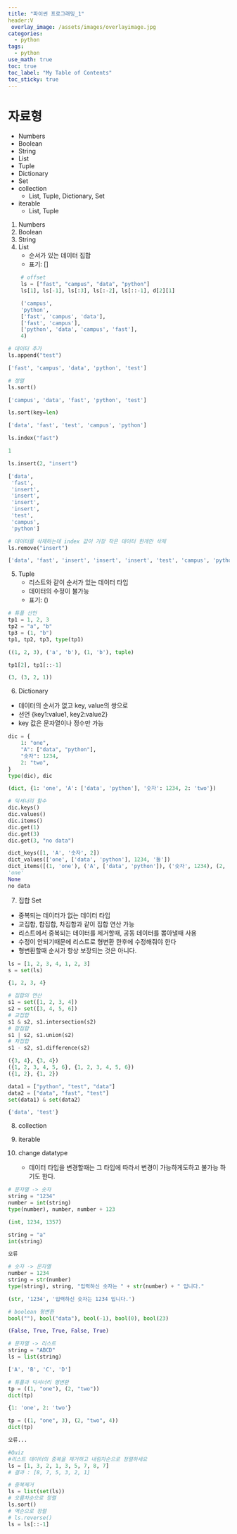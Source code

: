 ```yaml
---
title: "파이썬 프로그래밍_1"
header:V
 overlay_image: /assets/images/overlayimage.jpg
categories: 
  - python
tags:
  - python 
use_math: true
toc: true
toc_label: "My Table of Contents" 
toc_sticky: true
---
```


# 자료형
* Numbers
* Boolean
* String
* List
* Tuple
* Dictionary
* Set
* collection
    * List, Tuple, Dictionary, Set
* iterable
    * List, Tuple

1. Numbers
2. Boolean
3. String
4. List  
    - 순서가 있는 데이터 집합
    - 표기: [] 
```python
    # offset
    ls = ["fast", "campus", "data", "python"]
    ls[1], ls[-1], ls[:3], ls[:-2], ls[::-1], d[2][1]  

    ('campus',
    'python',
    ['fast', 'campus', 'data'],
    ['fast', 'campus'],
    ['python', 'data', 'campus', 'fast'],
    4)
```
```python
# 데이터 추가
ls.append("test")  

['fast', 'campus', 'data', 'python', 'test']
```
```python
# 정렬
ls.sort()  

['campus', 'data', 'fast', 'python', 'test']
```
```python
ls.sort(key=len)  

['data', 'fast', 'test', 'campus', 'python']
```
```python
ls.index("fast")  

1
```
```python
ls.insert(2, "insert")  

['data',
 'fast',
 'insert',
 'insert',
 'insert',
 'insert',
 'test',
 'campus',
 'python']
```
```python
# 데이터를 삭제하는데 index 값이 가장 작은 데이터 한개만 삭제
ls.remove("insert")  

['data', 'fast', 'insert', 'insert', 'insert', 'test', 'campus', 'python']
```
5. Tuple
    - 리스트와 같이 순서가 있는 데이터 타입
    - 데이터의 수정이 불가능
    - 표기: ()
```python
# 튜플 선언
tp1 = 1, 2, 3
tp2 = "a", "b"
tp3 = (1, "b")
tp1, tp2, tp3, type(tp1)  

((1, 2, 3), ('a', 'b'), (1, 'b'), tuple)
```
```python
tp1[2], tp1[::-1]  

(3, (3, 2, 1))
```
6. Dictionary
- 데이터의 순서가 없고 key, value의 쌍으로
- 선언 {key1:value1, key2:value2}
- key 값은 문자열이나 정수만 가능
```python
dic = {
    1: "one",
    "A": ["data", "python"],
    "숫자": 1234,
    2: "two",
}
type(dic), dic  

(dict, {1: 'one', 'A': ['data', 'python'], '숫자': 1234, 2: 'two'})
```
```python
# 딕셔너리 함수
dic.keys()
dic.values()
dic.items()
dic.get(1)
dic.get(3)
dic.get(3, "no data")  

dict_keys([1, 'A', '숫자', 2])
dict_values(['one', ['data', 'python'], 1234, '둘'])
dict_items([(1, 'one'), ('A', ['data', 'python']), ('숫자', 1234), (2, '둘')])
'one'
None
no data
```
7. 집합 Set
- 중복되는 데이터가 없는 데이터 타입
- 교집합, 합집합, 차집합과 같이 집합 연산 가능
- 리스트에서 중복되는 데이터를 제거할때, 공동 데이터를 뽑아낼때 사용
- 수정이 안되기때문에 리스트로 형변환 한후에 수정해줘야 한다
- 형변환할때 순서가 항상 보장되는 것은 아니다.
```python
ls = [1, 2, 3, 4, 1, 2, 3]
s = set(ls)  

{1, 2, 3, 4}
```
```python
# 집합의 연산
s1 = set([1, 2, 3, 4])
s2 = set([3, 4, 5, 6])
# 교집합
s1 & s2, s1.intersection(s2)
# 합집합
s1 | s2, s1.union(s2)
# 차집합
s1 - s2, s1.difference(s2)  

({3, 4}, {3, 4})
({1, 2, 3, 4, 5, 6}, {1, 2, 3, 4, 5, 6})
({1, 2}, {1, 2})
```
```python
data1 = ["python", "test", "data"]
data2 = ["data", "fast", "test"]
set(data1) & set(data2)  

{'data', 'test'}
```
8. collection

9. iterable

10. change datatype
    - 데이터 타입을 변경할때는 그 타입에 따라서 변경이 가능하게도하고 불가능 하기도 한다.
```python
# 문자열 -> 숫자
string = "1234"
number = int(string)
type(number), number, number + 123  

(int, 1234, 1357)
```
```python
string = "a"
int(string)  

오류
```
```python
# 숫자 -> 문자열
number = 1234
string = str(number)
type(string), string, "입력하신 숫자는 " + str(number) + " 입니다."  

(str, '1234', '입력하신 숫자는 1234 입니다.')
```
```python
# boolean 형변환
bool(""), bool("data"), bool(-1), bool(0), bool(23)  

(False, True, True, False, True)
```
```python
# 문자열 -> 리스트
string = "ABCD"
ls = list(string)  

['A', 'B', 'C', 'D']
```
```python
# 튜플과 딕셔너리 형변환
tp = ((1, "one"), (2, "two"))
dict(tp)  

{1: 'one', 2: 'two'}
```
```python
tp = ((1, "one", 3), (2, "two", 4))
dict(tp)  

오류...
```
```python
#Quiz
#리스트 데이터의 중복을 제거하고 내림차순으로 정렬하세요
ls = [1, 3, 2, 1, 3, 5, 7, 8, 7]
# 결과 : [8, 7, 5, 3, 2, 1]  

# 중복제거
ls = list(set(ls))
# 오름차순으로 정렬
ls.sort()
# 역순으로 정렬
# ls.reverse()
ls = ls[::-1]
```